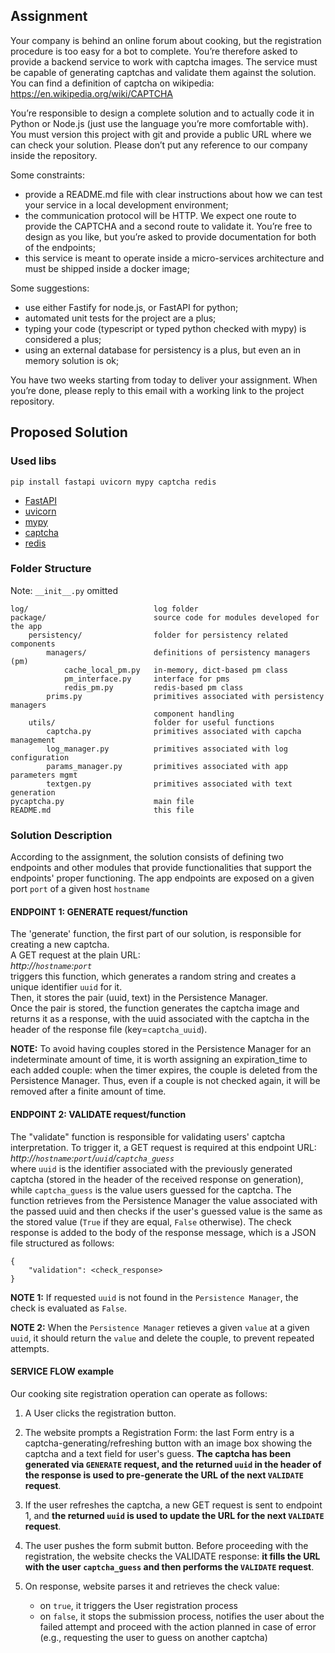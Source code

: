 

## Assignment

Your company is behind an online forum about cooking, but the registration procedure is too easy for a bot to complete. You’re therefore asked to provide a backend service to work with captcha images. The service must be capable of generating captchas and validate them against the solution. You can find a definition of captcha on wikipedia: https://en.wikipedia.org/wiki/CAPTCHA

You’re responsible to design a complete solution and to actually code it in Python or Node.js (just use the language you’re more comfortable with). You must version this project with git and provide a public URL where we can check your solution. Please don’t put any reference to our company inside the repository.

Some constraints:
* provide a README.md file with clear instructions about how we can test your service in a local development environment;
* the communication protocol will be HTTP. We expect one route to provide the CAPTCHA and a second route to validate it. You’re free to design as you like, but you’re asked to provide documentation for both of the endpoints;
* this service is meant to operate inside a micro-services architecture and must be shipped inside a docker image;

Some suggestions:
* use either Fastify for node.js, or FastAPI for python;
* automated unit tests for the project are a plus;
* typing your code (typescript or typed python checked with mypy) is considered a plus;
* using an external database for persistency is a plus, but even an in memory solution is ok;

You have two weeks starting from today to deliver your assignment. When you’re done, please reply to this email with a working link to the project repository.

## Proposed Solution

### Used libs
```
pip install fastapi uvicorn mypy captcha redis
```
* [FastAPI](https://fastapi.tiangolo.com/)
* [uvicorn](https://www.uvicorn.org/)
* [mypy](https://pypi.org/project/mypy/)
* [captcha](https://pypi.org/project/captcha/)
* [redis](https://github.com/redis/redis-py)

### Folder Structure

Note: `__init__.py` omitted
```
log/                            log folder
package/                        source code for modules developed for the app
    persistency/                folder for persistency related components
        managers/               definitions of persistency managers (pm)
            cache_local_pm.py   in-memory, dict-based pm class
            pm_interface.py     interface for pms
            redis_pm.py         redis-based pm class
        prims.py                primitives associated with persistency managers
                                component handling
    utils/                      folder for useful functions
        captcha.py              primitives associated with capcha management
        log_manager.py          primitives associated with log configuration
        params_manager.py       primitives associated with app parameters mgmt
        textgen.py              primitives associated with text generation 
pycaptcha.py                    main file
README.md                       this file
```
### Solution Description

According to the assignment, the solution consists of defining two endpoints and other modules that provide functionalities that support the endpoints' proper functioning. The app endpoints are exposed on a given port `port` of a given host `hostname`

#### ENDPOINT 1: **GENERATE** request/function
The 'generate' function, the first part of our solution, is responsible for creating a new captcha.  
A GET request at the plain URL:   
_http://`hostname`:`port`_  
triggers this function, which generates a random string and creates a unique identifier `uuid` for it.  
Then, it stores the pair (uuid, text) in the Persistence Manager.  
Once the pair is stored, the function generates the captcha image and returns it as a response, with the uuid associated with the captcha in the header of the response file (key=`captcha_uuid`).  

**NOTE:** 
To avoid having couples stored in the Persistence Manager for an indeterminate amount of time, it is worth assigning an expiration_time to each added couple: when the timer expires, the couple is deleted from the Persistence Manager. Thus, even if a couple is not checked again, it will be removed after a finite amount of time.

#### ENDPOINT 2: **VALIDATE** request/function
The "validate" function is responsible for validating users' captcha interpretation.
To trigger it, a GET request is required at this endpoint URL:  
_http://`hostname`:`port`/`uuid`/`captcha_guess`_  
where `uuid` is the identifier associated with the previously generated captcha (stored in the header of the received response on generation), while `captcha_guess` is the value users guessed for the captcha.
The function retrieves from the Persistence Manager the value associated with the passed uuid and then checks if the user's guessed value is the same as the stored value (`True` if they are equal, `False` otherwise). The check response is added to the body of the response message, which is a JSON file structured as follows:  
```
{
    "validation": <check_response>
}
```
**NOTE 1:** If requested `uuid` is not found in the `Persistence Manager`, the check is evaluated as `False`.  

**NOTE 2:** When the `Persistence Manager` retieves a given `value` at a given `uuid`, it should return the `value` and delete the couple, to prevent repeated attempts.

#### SERVICE FLOW example
Our cooking site registration operation can operate as follows:
1. A User clicks the registration button.

2. The website prompts a Registration Form: the last Form entry is a captcha-generating/refreshing button with an image box showing the captcha and a text field for user's guess. **The captcha has been generated via `GENERATE` request, and the returned `uuid` in the header of the response is used to pre-generate the URL of the next `VALIDATE` request**.

3. If the user refreshes the captcha, a new GET request is sent to endpoint 1, and **the returned `uuid` is used to update the URL for the next `VALIDATE` request**.

4. The user pushes the form submit button. Before proceeding with the registration, the website checks the VALIDATE response: **it fills the URL with the user `captcha_guess` and then performs the `VALIDATE` request**.

5. On response, website parses it and retrieves the check value: 
   * on `true`, it triggers the User registration process
   * on `false`, it stops the submission process, notifies the user about the failed attempt and proceed with the action planned in case of error (e.g., requesting the user to guess on another captcha)